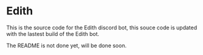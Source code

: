 # Edith
This is the source code for the Edith discord bot, this souce code is updated with the lastest build of the Edith bot.

The README is not done yet, will be done soon.
